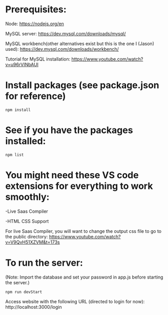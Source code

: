 # Prerequisites:

Node: https://nodejs.org/en

MySQL server: https://dev.mysql.com/downloads/mysql/

MySQL workbench(other alternatives exist but this is the one I (Jason) used): https://dev.mysql.com/downloads/workbench/

Tutorial for MySQL installation: https://www.youtube.com/watch?v=u96rVINbAUI

# Install packages (see package.json for reference)

```npm install```

# See if you have the packages installed:

```npm list```

# You might need these VS code extensions for everything to work smoothly:

-Live Saas Compiler

-HTML CSS Support

For live Saas Compiler, you will want to change the output css file to go to the public directory:
https://www.youtube.com/watch?v=V9QvH51XZVM&t=173s


# To run the server:

(Note: Import the database and set your password in app.js before starting the server.)

```npm run devStart ``` 

Access website with the following URL (directed to login for now): http://localhost:3000/login
